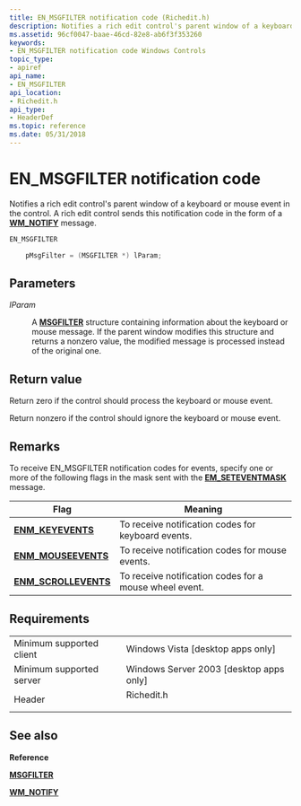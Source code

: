 ```yaml
---
title: EN_MSGFILTER notification code (Richedit.h)
description: Notifies a rich edit control's parent window of a keyboard or mouse event in the control. A rich edit control sends this notification code in the form of a WM\_NOTIFY message.
ms.assetid: 96cf0047-baae-46cd-82e8-ab6f3f353260
keywords:
- EN_MSGFILTER notification code Windows Controls
topic_type:
- apiref
api_name:
- EN_MSGFILTER
api_location:
- Richedit.h
api_type:
- HeaderDef
ms.topic: reference
ms.date: 05/31/2018
---
```


# EN\_MSGFILTER notification code

Notifies a rich edit control's parent window of a keyboard or mouse event in the control. A rich edit control sends this notification code in the form of a [**WM\_NOTIFY**](wm-notify.md) message.


```C++
EN_MSGFILTER

    pMsgFilter = (MSGFILTER *) lParam; 
```



## Parameters

<dl> <dt>

*lParam* 
</dt> <dd>

A [**MSGFILTER**](/windows/desktop/api/Richedit/ns-richedit-msgfilter) structure containing information about the keyboard or mouse message. If the parent window modifies this structure and returns a nonzero value, the modified message is processed instead of the original one.

</dd> </dl>

## Return value

Return zero if the control should process the keyboard or mouse event.

Return nonzero if the control should ignore the keyboard or mouse event.

## Remarks

To receive EN\_MSGFILTER notification codes for events, specify one or more of the following flags in the mask sent with the [**EM\_SETEVENTMASK**](em-seteventmask.md) message.



| Flag                                                                             | Meaning                                                |
|----------------------------------------------------------------------------------|--------------------------------------------------------|
| [**ENM\_KEYEVENTS**](rich-edit-control-event-mask-flags.md)       | To receive notification codes for keyboard events.     |
| [**ENM\_MOUSEEVENTS**](rich-edit-control-event-mask-flags.md)   | To receive notification codes for mouse events.        |
| [**ENM\_SCROLLEVENTS**](rich-edit-control-event-mask-flags.md) | To receive notification codes for a mouse wheel event. |



 

## Requirements



|                                     |                                                                                       |
|-------------------------------------|---------------------------------------------------------------------------------------|
| Minimum supported client<br/> | Windows Vista \[desktop apps only\]<br/>                                        |
| Minimum supported server<br/> | Windows Server 2003 \[desktop apps only\]<br/>                                  |
| Header<br/>                   | <dl> <dt>Richedit.h</dt> </dl> |



## See also

<dl> <dt>

**Reference**
</dt> <dt>

[**MSGFILTER**](/windows/desktop/api/Richedit/ns-richedit-msgfilter)
</dt> <dt>

[**WM\_NOTIFY**](wm-notify.md)
</dt> </dl>

 

 





